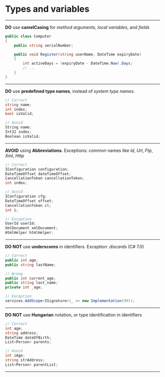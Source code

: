 # Types and variables

***

**DO** use **camelCasing** for _method arguments_, _local variables_, and _fields_
``` csharp
public class Computer
{
    public string serialNumber;

    public void Register(string userName, DateTime expiryDate)
    {
        int activeDays = (expiryDate - DateTime.Now).Days;
        // ...
    }
}
```

---

**DO** use **predefined type names**, instead of *system type names*.
``` csharp
// Correct
string name;
int index;
bool isValid;

// Avoid
String name;
Int32 index;
Boolean isValid;
```

---

**AVOID**  using **Abbreviations**. Exceptions: common names like *Id*, *Url*, *Ftp*, *Xml*, *Http*
``` csharp
// Correct 
IConfiguration configuration;
DateTimeOffset dateTimeOffset;
CancellationToken cancellationToken;
int index;

// Avoid
IConfiguration cfg;
DateTimeOffset offset;
CancellationToken ct;
int i;

// Exception
UserId userId;
XmlDocument xmlDocument;
HtmlHelper htmlHelper;
```

---

**DO NOT** use **underscores** in identifiers. Exception: *discards* (C# 7.0)
``` csharp
// Correct
public int age;
public string lastName;

// Wrong
public int current_age;
public string last_name;
private int _age;

// Exception
services.AddScope<ISignature>(_ => new Implementation(99));
```

---

**DO NOT** use **Hungarian** notation, or type identification in identifiers
``` csharp
// Correct
int age;
string address;
DateTime dateOfBirth;
List<Person> parents;

// Avoid
int iAge;
string strAddress;
List<Person> parentList;
```

---
